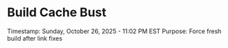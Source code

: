 # Build Cache Bust
Timestamp: Sunday, October 26, 2025 - 11:02 PM EST
Purpose: Force fresh build after link fixes
